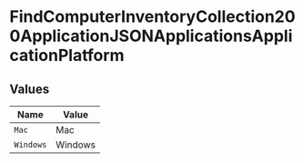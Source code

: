 # FindComputerInventoryCollection200ApplicationJSONApplicationsApplicationPlatform


## Values

| Name      | Value     |
| --------- | --------- |
| `Mac`     | Mac       |
| `Windows` | Windows   |